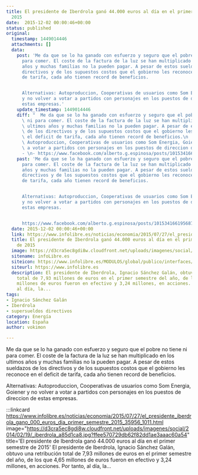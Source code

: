 ```yaml
---
title: El presidente de Iberdrola ganó 44.000 euros al día en el primer semestre de
  2015
date:  2015-12-02 00:00:46+00:00
status: published
original:
  timestamp: 1449014446
  attachments: []
  data:
    post: 'Me da que se lo ha ganado con esfuerzo y seguro que el pobre no tiene ni
      para comer. El coste de la factura de la luz se han multiplicado en los ultimos
      años y muchas familias no la pueden pagar. A pesar de estos sueldazos de los
      directivos y de los supuestos costos que el gobierno les reconoce en el deficit
      de tarifa, cada año tienen record de beneficios.


      Alternativas: Autoproduccion, Cooperativas de usuarios como Som Energia, Goiener
      y no volver a votar a partidos con personajes en los puestos de direccion de
      estas empresas.'
    update_timestamp: 1449014446
    diff: "  Me da que se lo ha ganado con esfuerzo y seguro que el pobre no tiene\
      \ ni para comer. El coste de la factura de la luz se han multiplicado en los\
      \ ultimos años y muchas familias no la pueden pagar. A pesar de estos sueldazos\
      \ de los directivos y de los supuestos costos que el gobierno les reconoce en\
      \ el deficit de tarifa, cada año tienen record de beneficios.\n  \n  Alternativas:\
      \ Autoproduccion, Cooperativas de usuarios como Som Energia, Goiener y no volver\
      \ a votar a partidos con personajes en los puestos de direccion de estas empresas.\n\
      - \n- https://www.facebook.com/alberto.g.espinosa/posts/10153416619568757"
    past: 'Me da que se lo ha ganado con esfuerzo y seguro que el pobre no tiene ni
      para comer. El coste de la factura de la luz se han multiplicado en los ultimos
      años y muchas familias no la pueden pagar. A pesar de estos sueldazos de los
      directivos y de los supuestos costos que el gobierno les reconoce en el deficit
      de tarifa, cada año tienen record de beneficios.


      Alternativas: Autoproduccion, Cooperativas de usuarios como Som Energia, Goiener
      y no volver a votar a partidos con personajes en los puestos de direccion de
      estas empresas.


      https://www.facebook.com/alberto.g.espinosa/posts/10153416619568757'
  date: 2015-12-02 00:00:46+00:00
  link: https://www.infolibre.es/noticias/economia/2015/07/27/el_presidente_iberdrola_gano_000_euros_dia_primer_semestre_2015_35956_1011.html
  title: El presidente de Iberdrola ganó 44.000 euros al día en el primer semestre
    de 2015
  image: https://d3cra5ec8gdi8w.cloudfront.net/uploads/imagenes/social/2014/02/19/_iberdrola_a85d1ca8.jpg?ffee570729db62f82dd1ae3aaac60a54
  sitename: infoLibre.es
  siteicon: https://www.infolibre.es/MODULOS/global/publico/interfaces/web/infolibre/img/favicon.ico
  siteurl: https://www.infolibre.es
  description: El presidente de Iberdrola, Ignacio Sánchez Galán, obtuvo una retribución
    total de 7,93 millones de euros en el primer semestre del año, de los que 4,65
    millones de euros fueron en efectivo y 3,24 millones, en acciones. Por tanto,
    al día, la...
tags:
- Ignacio Sánchez Galán
- Iberdrola
- supersueldos directivos
category: Energía
location: España
author: vokimon

---
```

Me da que se lo ha ganado con esfuerzo y seguro que el pobre no tiene ni para comer.
El coste de la factura de la luz se han multiplicado en los ultimos años
y muchas familias no la pueden pagar.
A pesar de estos sueldazos de los directivos y de los supuestos costos que el gobierno les reconoce en el deficit de tarifa, cada año tienen record de beneficios.

Alternativas: Autoproduccion, Cooperativas de usuarios como Som Energia, Goiener y no volver a votar a partidos con personajes en los puestos de direccion de estas empresas.

:::linkcard https://www.infolibre.es/noticias/economia/2015/07/27/el_presidente_iberdrola_gano_000_euros_dia_primer_semestre_2015_35956_1011.html image="https://d3cra5ec8gdi8w.cloudfront.net/uploads/imagenes/social/2014/02/19/_iberdrola_a85d1ca8.jpg?ffee570729db62f82dd1ae3aaac60a54" title='El presidente de Iberdrola ganó 44.000 euros al día en el primer semestre de 2015'
    El presidente de Iberdrola, Ignacio Sánchez Galán, obtuvo una retribución total de 7,93 millones de euros en el primer semestre del año, de los que 4,65 millones de euros fueron en efectivo y 3,24 millones, en acciones. Por tanto, al día, la...

